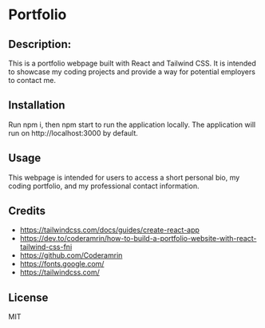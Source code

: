 # Portfolio

## Description: 

This is a portfolio webpage built with React and Tailwind CSS. 
It is intended to showcase my coding projects and provide a way for potential employers to contact me.



## Installation

Run npm i, then npm start to run the application locally. The application will run on http://localhost:3000 by default.



## Usage

This webpage is intended for users to access a short personal bio, my coding portfolio, and my professional contact information.



## Credits
- https://tailwindcss.com/docs/guides/create-react-app
- https://dev.to/coderamrin/how-to-build-a-portfolio-website-with-react-tailwind-css-fni
- https://github.com/Coderamrin
- https://fonts.google.com/
- https://tailwindcss.com/



## License

MIT

